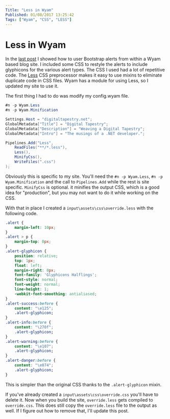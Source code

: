 ```yaml
---
Title: "Less in Wyam"
Published: 01/08/2017 13:25:42
Tags: ["Wyam", "CSS", "LESS"]
---
```


# Less in Wyam

In the [last post](/posts/alerts-in-wyam) I showed how to user Bootstrap alerts from
within a Wyam based blog site. I included some CSS to restyle the alerts to include
glyphicons for the various alert types. The CSS I used had a lot of repetitive code.
The [Less](http://lesscs.org) CSS preprocessor makes it easy to use mixins to eliminate
duplicate code in CSS files. Wyam has a module for using Less, so I updated my site
to use it.

The first thing I had to do was modify my config.wyam file.

```csharp
#n -p Wyam.Less
#n -p Wyam.Minification

Settings.Host = "digitaltapestry.net";
GlobalMetadata["Title"] = "Digital Tapestry";
GlobalMetadata["Description"] = "Weaving a Digital Tapestry";
GlobalMetadata["Intro"] = "The musings of a .NET developer.";

Pipelines.Add("Less",
    ReadFiles("**/*.less"),
    Less(),
    MinifyCss(),
    WriteFiles(".css")
);
```

Obviously this is specific to my site. You'll need the ```#n -p Wyam.Less```, ```#n -p Wyam.Minification```
and the call to ```Pipelines.Add``` while the rest is site specific. ```MinifyCss``` is optional. it
minifies the output CSS, which is a good idea for "production", but you may not want to do it while
working on the CSS.

With that in place I created a ```input\assets\css\override.less``` with the following
code.

```css
.alert {
    margin-left: 10px;
}
.alert > p {
    margin-top: 0px;
}
.alert-glyphicon {
    position: relative;
    top: 1px;
    float: left;
    margin-right: 8px;
    font-family: 'Glyphicons Halflings';
    font-style: normal;
    font-weight: normal;
    line-height: 1;
    -webkit-font-smoothing: antialiased;
}
.alert-success:before {
    content: "\e125";
    .alert-glyphicon;
}
.alert-info:before {
    content: "\270f";
    .alert-glyphicon;
}
.alert-warning:before {
    content: "\e107";
    .alert-glyphicon;
}
.alert-danger:before {
    content: "\e074";
    .alert-glyphicon;
}
```

This is simpler than the original CSS thanks to the ```.alert-glyphicon``` mixin.

If you've already created a ```input\assets\css\override.css``` you'll have to delete
it. Now when you build the site, ```override.less``` gets compiled to ```override.css```.
This does still copy the ```override.less``` file to the output as well. If I figure
out how to remove that, I'll update this post.